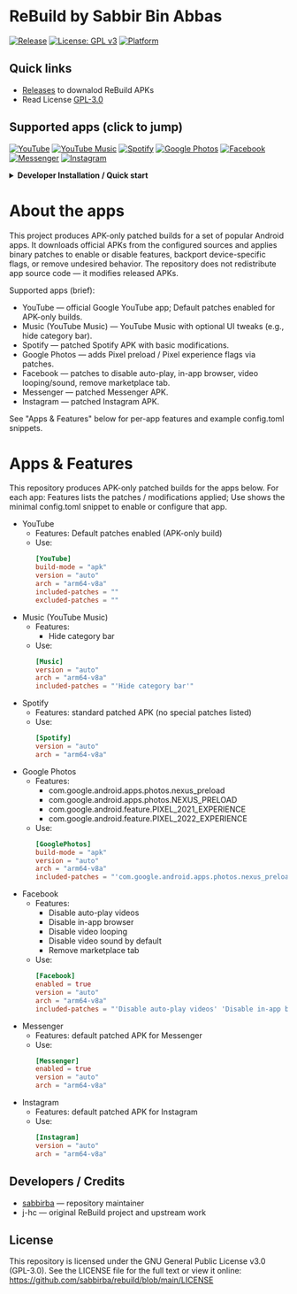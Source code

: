 # ReBuild by Sabbir Bin Abbas

[![Release](https://img.shields.io/github/v/release/sabbirba/rebuild?style=flat-square)](https://github.com/sabbirba/rebuild/releases)
[![License: GPL v3](https://img.shields.io/badge/License-GPLv3-blue?style=flat-square)](https://www.gnu.org/licenses/gpl-3.0.en.html)
[![Platform](https://img.shields.io/badge/Platform-Android-3ddc84?style=flat-square&logo=android&logoColor=white)](#apps--features)

## Quick links
- [Releases](https://github.com/sabbirba/rebuild/releases) to downalod ReBuild APKs
- Read License [GPL-3.0](https://github.com/sabbirba/rebuild/blob/main/LICENSE)

## Supported apps (click to jump)
<p>
  <a href="#youtube"><img alt="YouTube" src="https://img.shields.io/badge/-YouTube-FF0000?style=for-the-badge&logo=youtube&logoColor=white"/></a>
  <a href="#music"><img alt="YouTube Music" src="https://img.shields.io/badge/-Music-FF0000?style=for-the-badge&logo=youtubemusic&logoColor=white"/></a>
  <a href="#spotify"><img alt="Spotify" src="https://img.shields.io/badge/-Spotify-1DB954?style=for-the-badge&logo=spotify&logoColor=white"/></a>
  <a href="#googlephotos"><img alt="Google Photos" src="https://img.shields.io/badge/-Photos-4285F4?style=for-the-badge&logo=googlephotos&logoColor=white"/></a>
  <a href="#facebook"><img alt="Facebook" src="https://img.shields.io/badge/-Facebook-1877F2?style=for-the-badge&logo=facebook&logoColor=white"/></a>
  <a href="#messenger"><img alt="Messenger" src="https://img.shields.io/badge/-Messenger-0084FF?style=for-the-badge&logo=facebook-messenger&logoColor=white"/></a>
  <a href="#instagram"><img alt="Instagram" src="https://img.shields.io/badge/-Instagram-E4405F?style=for-the-badge&logo=instagram&logoColor=white"/></a>
</p>

<details>
<summary><strong>Developer Installation / Quick start</strong></summary>

1. Clone the repo:
   ```bash
   git clone https://github.com/sabbirba/rebuild.git
   cd rebuild
   ```

2. Install [Ninja](https://ninja-build.org/) (if not already installed):
   - Using package manager (e.g., `apt`, `brew`, `choco`):
     ```bash
     # Example for Ubuntu
     sudo apt install ninja-build
     ```
   - Or download from the [Ninja releases page](https://github.com/ninja-build/ninja/releases).

3. Install [Rust](https://www.rust-lang.org/tools/install) (if not already installed):
   ```bash
   curl --proto '=https' --tlsv1.2 -sSf https://sh.rustup.rs | sh
   ```

4. Install [Android SDK Command-line Tools](https://developer.android.com/studio#command-tools) (if not already installed):
   - Download the Command-line Tools only option.
   - Extract and set up in `ANDROID_SDK_ROOT` (e.g., `~/Android/Sdk`).

5. Install required Android SDK packages:
   ```bash
   sdkmanager "platform-tools" "platforms;android-30" "build-tools;30.0.3"
   ```

6. Install [Git](https://git-scm.com/downloads) (if not already installed):
   - Download and install from the official website.

7. Install [Python 3](https://www.python.org/downloads/) (if not already installed):
   - Download and install from the official website.

8. Install [Docker](https://www.docker.com/get-started) (if not already installed):
   - Follow the official installation guide for your platform.

9. Build the project:
   ```bash
   ./build.sh
   ```

10. Find the built APKs in the `output/` directory.

</details>

# About the apps

This project produces APK-only patched builds for a set of popular Android apps. It downloads official APKs from the configured sources and applies binary patches to enable or disable features, backport device-specific flags, or remove undesired behavior. The repository does not redistribute app source code — it modifies released APKs.

Supported apps (brief):
- YouTube — official Google YouTube app; Default patches enabled for APK-only builds.
- Music (YouTube Music) — YouTube Music with optional UI tweaks (e.g., hide category bar).
- Spotify — patched Spotify APK with basic modifications.
- Google Photos — adds Pixel preload / Pixel experience flags via patches.
- Facebook — patches to disable auto-play, in-app browser, video looping/sound, remove marketplace tab.
- Messenger — patched Messenger APK.
- Instagram — patched Instagram APK.

See "Apps & Features" below for per-app features and example config.toml snippets.

# Apps & Features

This repository produces APK-only patched builds for the apps below. For each app: Features lists the patches / modifications applied; Use shows the minimal config.toml snippet to enable or configure that app.

<a id="youtube"></a>
- YouTube
  - Features: Default patches enabled (APK-only build)
  - Use:
    ```toml
    [YouTube]
    build-mode = "apk"
    version = "auto"
    arch = "arm64-v8a"
    included-patches = ""
    excluded-patches = ""
    ```

<a id="music"></a>
- Music (YouTube Music)
  - Features:
    - Hide category bar
  - Use:
    ```toml
    [Music]
    version = "auto"
    arch = "arm64-v8a"
    included-patches = "'Hide category bar'"
    ```

<a id="spotify"></a>
- Spotify
  - Features: standard patched APK (no special patches listed)
  - Use:
    ```toml
    [Spotify]
    version = "auto"
    arch = "arm64-v8a"
    ```

<a id="googlephotos"></a>
- Google Photos
  - Features:
    - com.google.android.apps.photos.nexus_preload
    - com.google.android.apps.photos.NEXUS_PRELOAD
    - com.google.android.feature.PIXEL_2021_EXPERIENCE
    - com.google.android.feature.PIXEL_2022_EXPERIENCE
  - Use:
    ```toml
    [GooglePhotos]
    build-mode = "apk"
    version = "auto"
    arch = "arm64-v8a"
    included-patches = "'com.google.android.apps.photos.nexus_preload' 'com.google.android.apps.photos.NEXUS_PRELOAD' 'com.google.android.feature.PIXEL_2021_EXPERIENCE' 'com.google.android.feature.PIXEL_2022_EXPERIENCE'"
    ```

<a id="facebook"></a>
- Facebook
  - Features:
    - Disable auto-play videos
    - Disable in-app browser
    - Disable video looping
    - Disable video sound by default
    - Remove marketplace tab
  - Use:
    ```toml
    [Facebook]
    enabled = true
    version = "auto"
    arch = "arm64-v8a"
    included-patches = "'Disable auto-play videos' 'Disable in-app browser' 'Disable video looping' 'Disable video sound by default' 'Remove marketplace tab'"
    ```

<a id="messenger"></a>
- Messenger
  - Features: default patched APK for Messenger
  - Use:
    ```toml
    [Messenger]
    enabled = true
    version = "auto"
    arch = "arm64-v8a"
    ```

<a id="instagram"></a>
- Instagram
  - Features: default patched APK for Instagram
  - Use:
    ```toml
    [Instagram]
    version = "auto"
    arch = "arm64-v8a"
    ```

## Developers / Credits

- [sabbirba](https://github.com/sabbirba10) — repository maintainer
- j-hc — original ReBuild project and upstream work

## License

This repository is licensed under the GNU General Public License v3.0 (GPL-3.0). See the LICENSE file for the full text or view it online: https://github.com/sabbirba/rebuild/blob/main/LICENSE
